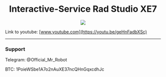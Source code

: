 <h1 align="center">Interactive-Service Rad Studio XE7</h1>


<p align="center">
	<img src="https://i.postimg.cc/WzND5ykh/Maintenance-as-a-Service.jpg" />
</p>

Link to youtube: [www.youtube.com](https://youtu.be/geHnFadbXSc)

-------

### Support
Telegram: @Official_Mr_Robot

BTC: 1PoieWSbe1A7o2nAuXE37ncQHnGqxcdhJc
